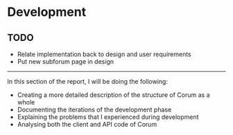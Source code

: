 # Development

## TODO

* Relate implementation back to design and user requirements
* Put new subforum page in design

---

In this section of the report, I will be doing the following:

* Creating a more detailed description of the structure of Corum as a whole
* Documenting the iterations of the development phase
* Explaining the problems that I experienced during development
* Analysing both the client and API code of Corum
